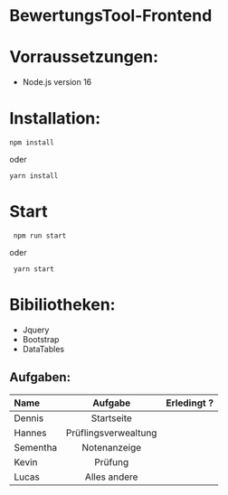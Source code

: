 # BewertungsTool-Frontend

# Vorraussetzungen:

- Node.js version 16

# Installation:

` npm install `

oder

` yarn install `

# Start

` npm run start`

oder

` yarn start`

# Bibiliotheken:

- Jquery
- Bootstrap
- DataTables

## Aufgaben:

| Name     |       Aufgabe        | Erledingt ? |
| :------- | :------------------: | ----------: |
| Dennis   |      Startseite      |             |
| Hannes   | Prüflingsverwealtung |             |
| Sementha |     Notenanzeige     |             |
| Kevin    |       Prüfung        |             |
| Lucas    |     Alles andere     |             |
